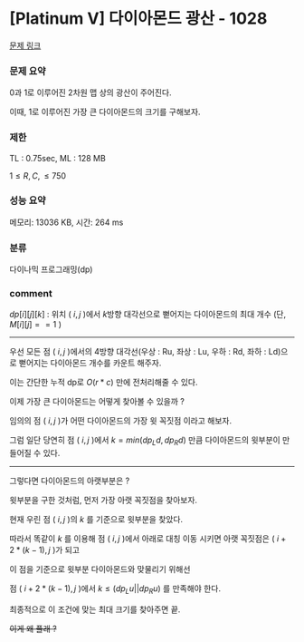 
# [Platinum V] 다이아몬드 광산 - 1028

[문제 링크](https://www.acmicpc.net/problem/1028)

### 문제 요약

<p> 0과 1로 이루어진 2차원 맵 상의 광산이 주어진다.

이때, 1로 이루어진 가장 큰 다이아몬드의 크기를 구해보자. </p>

### 제한

TL : 0.75sec, ML : 128 MB

$1 ≤ R, C, ≤ 750$

### 성능 요약

메모리: 13036 KB, 시간: 264 ms

### 분류

다이나믹 프로그래밍(dp)

### comment

$dp[i][j][k]$ : 위치 ( $i, j$ )에서 $k$방향 대각선으로 뻗어지는 다이아몬드의 최대 개수 (단, $M[i][j] == 1$ )

----------------------------------------------------------------------------------------------------------------------------------

우선 모든 점 ( $i, j$ )에서의 4방향 대각선(우상 : Ru, 좌상 : Lu, 우하 : Rd, 좌하 : Ld)으로 뻗어지는 다이아몬드 개수를 카운트 해주자.

이는 간단한 누적 dp로 $O(r * c)$ 만에 전처리해줄 수 있다.

이제 가장 큰 다이아몬드는 어떻게 찾아볼 수 있을까 ?

임의의 점 ( $i, j$ )가 어떤 다이아몬드의 가장 윗 꼭짓점 이라고 해보자.

그럼 일단 당연히 점 ( $i, j$ )에서 $k = min(dp_Ld, dp_Rd)$ 만큼 다이아몬드의 윗부분이 만들어질 수 있다.

----------------------------------------------------------------------------------------------------------------------------------

그렇다면 다이아몬드의 아랫부분은 ?

윗부분을 구한 것처럼, 먼저 가장 아랫 꼭짓점을 찾아보자.

현재 우린 점 ( $i, j$ )의 $k$ 를 기준으로 윗부분을 찾았다.

따라서 똑같이 $k$ 를 이용해 점 ( $i, j$ )에서 아래로 대칭 이동 시키면 아랫 꼭짓점은 ( $i + 2 * (k - 1), j$ )가 되고

이 점을 기준으로 윗부분 다이아몬드와 맞물리기 위해선 

점 ( $i + 2 * (k - 1), j$ )에서 $k ≤ (dp_Lu || dp_Ru)$ 를 만족해야 한다.

최종적으로 이 조건에 맞는 최대 크기를 찾아주면 끝.

<del> 이게 왜 플래 ? </del>
